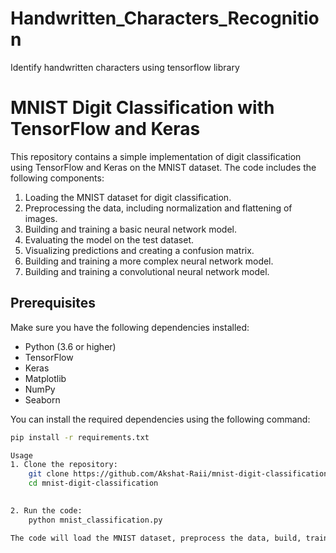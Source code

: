 # Handwritten_Characters_Recognition
Identify handwritten characters using tensorflow library
# MNIST Digit Classification with TensorFlow and Keras

This repository contains a simple implementation of digit classification using TensorFlow and Keras on the MNIST dataset. The code includes the following components:

1. Loading the MNIST dataset for digit classification.
2. Preprocessing the data, including normalization and flattening of images.
3. Building and training a basic neural network model.
4. Evaluating the model on the test dataset.
5. Visualizing predictions and creating a confusion matrix.
6. Building and training a more complex neural network model.
7. Building and training a convolutional neural network model.

## Prerequisites

Make sure you have the following dependencies installed:

- Python (3.6 or higher)
- TensorFlow
- Keras
- Matplotlib
- NumPy
- Seaborn

You can install the required dependencies using the following command:

```bash
pip install -r requirements.txt

Usage
1. Clone the repository:
    git clone https://github.com/Akshat-Raii/mnist-digit-classification.git
    cd mnist-digit-classification
 

2. Run the code:
    python mnist_classification.py

The code will load the MNIST dataset, preprocess the data, build, train, and evaluate the neural network models. Additionally, it will visualize predictions and create confusion matrices.

